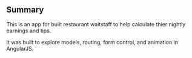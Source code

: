 ## Summary

This is an app for built restaurant waitstaff to help calculate thier nightly earnings and tips. 

It was built to explore models, routing, form control, and animation in AngularJS.


